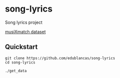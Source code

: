 # song-lyrics

Song lyrics project

[musiXmatch dataset](https://labrosa.ee.columbia.edu/millionsong/musixmatch)

## Quickstart

```shell
git clone https://github.com/edublancas/song-lyrics
cd song-lyrics

./get_data
```
